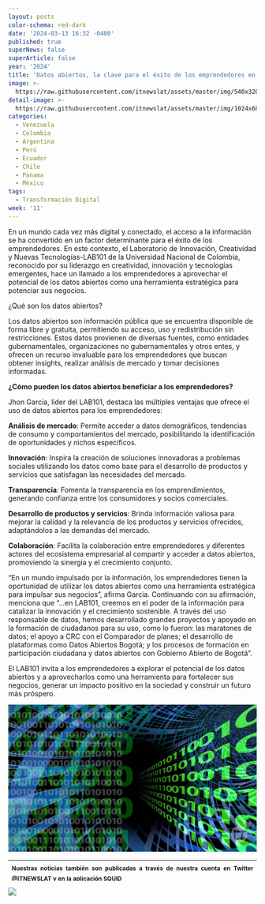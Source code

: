 ```yaml
---
layout: posts
color-schema: red-dark
date: '2024-03-13 16:32 -0400'
published: true
superNews: false
superArticle: false
year: '2024'
title: 'Datos abiertos, la clave para el éxito de los emprendedores en la era digital'
image: >-
  https://raw.githubusercontent.com/itnewslat/assets/master/img/540x320/datos-p.jpg
detail-image: >-
  https://raw.githubusercontent.com/itnewslat/assets/master/img/1024x680/datos-g.jpg
categories:
  - Venezuela
  - Colombia
  - Argentina
  - Perú
  - Ecuador
  - Chile
  - Panama
  - Mexico
tags:
  - Transformación Digital
week: '11'
---
```

En un mundo cada vez más digital y conectado, el acceso a la información se ha convertido en un factor determinante para el éxito de los emprendedores. En este contexto, el Laboratorio de Innovación, Creatividad y Nuevas Tecnologías-LAB101 de la Universidad Nacional de Colombia, reconocido por su liderazgo en creatividad, innovación y tecnologías emergentes, hace un llamado a los emprendedores a aprovechar el potencial de los datos abiertos como una herramienta estratégica para potenciar sus negocios.

¿Qué son los datos abiertos?

Los datos abiertos son información pública que se encuentra disponible de forma libre y gratuita, permitiendo su acceso, uso y redistribución sin restricciones. Estos datos provienen de diversas fuentes, como entidades gubernamentales, organizaciones no gubernamentales y otros entes, y ofrecen un recurso invaluable para los emprendedores que buscan obtener insights, realizar análisis de mercado y tomar decisiones informadas.

**¿Cómo pueden los datos abiertos beneficiar a los emprendedores?**

Jhon Garcia, líder del LAB101, destaca las múltiples ventajas que ofrece el uso de datos abiertos para los emprendedores:

**Análisis de mercado**: Permite acceder a datos demográficos, tendencias de consumo y comportamientos del mercado, posibilitando la identificación de oportunidades y nichos específicos.

**Innovación**: Inspira la creación de soluciones innovadoras a problemas sociales utilizando los datos como base para el desarrollo de productos y servicios que satisfagan las necesidades del mercado.

**Transparencia**: Fomenta la transparencia en los emprendimientos, generando confianza entre los consumidores y socios comerciales.

**Desarrollo de productos y servicios**: Brinda información valiosa para mejorar la calidad y la relevancia de los productos y servicios ofrecidos, adaptándolos a las demandas del mercado.

**Colaboración**: Facilita la colaboración entre emprendedores y diferentes actores del ecosistema empresarial al compartir y acceder a datos abiertos, promoviendo la sinergia y el crecimiento conjunto.

“En un mundo impulsado por la información, los emprendedores tienen la oportunidad de utilizar los datos abiertos como una herramienta estratégica para impulsar sus negocios”, afirma Garcia. Continuando con su afirmación, menciona que “...en LAB101, creemos en el poder de la información para catalizar la innovación y el crecimiento sostenible. A través del uso responsable de datos, hemos desarrollado grandes proyectos y apoyado en la formación de ciudadanos para su uso, como lo fueron: las maratones de datos; el apoyo a CRC con el Comparador de planes; el desarrollo de plataformas como Datos Abiertos Bogotá; y los procesos de formación en participación ciudadana y datos abiertos con Gobierno Abierto de Bogotá”. 

El LAB101 invita a los emprendedores a explorar el potencial de los datos abiertos y a aprovecharlos como una herramienta para fortalecer sus negocios, generar un impacto positivo en la sociedad y construir un futuro más próspero.

![](https://raw.githubusercontent.com/itnewslat/assets/master/img/540x320/datos-p.jpg)

<table style="height: 42px;" width="569">
<tbody>
<tr>
<td style="text-align: justify;"><sub><strong>Nuestras noticias también son publicadas a través de nuestra cuenta en Twitter <a href="https://twitter.com/itnewslat?lang=es">@ITNEWSLAT</a> y en la aplicación <a href="https://squidapp.co/en/">SQUID</a></strong></sub></td>
</tr>
</tbody>
</table>

<img src="https://tracker.metricool.com/c3po.jpg?hash=56f88a41e39ab42c063cc51676587a04"/>